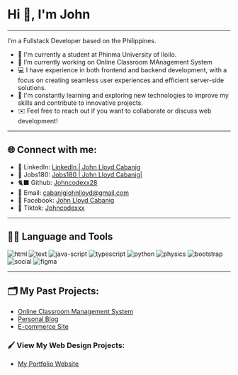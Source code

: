 # Hi 👋, I'm John 
___________________________________________________

I'm a Fullstack Developer based on the Philippines. 

* 🏫 I'm currently a student at Phinma University of Iloilo.
* 🔭 I’m currently working on Online Classroom MAnagement System
* 💻 I have experience in both frontend and backend development, with a focus on creating seamless user experiences and efficient server-side solutions.
* 🌱 I'm constantly learning and exploring new technologies to improve my skills and contribute to innovative projects.
* ✉️ Feel free to reach out if you want to collaborate or discuss web development!
___________________________________________________

## 🌐 Connect with me:
* 💼 LinkedIn: [LinkedIn | John Lloyd Cabanig ](https://www.linkedin.com/in/john-lloyd-cabanig28/)
* 🏢 Jobs180: [Jobs180 |  John Lloyd Cabanig|](https://johnlloydcabanig28.jobs180.com/)
* 🐈‍⬛ Github: [Johncodexx28](https://github.com/Johncodexx28)
* 📧 Email: [cabanigjohnlloyd@gmail.com](cabanigjohnlloyd@gmail.com)
* 👤 Facebook: [John Lloyd Cabanig](https://www.facebook.com/johnlloyd.cabanig.94)
* 🎵 Tiktok: [Johncodexxx](https://www.tiktok.com) 
___________________________________________________

## 🧑‍💻  Language and Tools

![html](https://github.com/user-attachments/assets/5eaee3d8-1ac1-4477-bc40-6ec1a653e7d4)
![text](https://github.com/user-attachments/assets/85b7dd7c-a13a-4d2e-b8f3-75f2428a820d)
![java-script](https://github.com/user-attachments/assets/026874f6-cca2-458d-a4df-84194aa0deb3)
![typescript](https://github.com/user-attachments/assets/7bd34935-541e-406c-9410-2f14792419f6)
![python](https://github.com/user-attachments/assets/5ba851b9-154d-42a1-b44a-7f1952eba05f)
![physics](https://github.com/user-attachments/assets/7ef3b9af-2d95-40a2-8197-7a7f1eba5925)
![bootstrap](https://github.com/user-attachments/assets/4e9640b1-8d70-48a7-abc3-61a4c9a1e47c)
![social](https://github.com/user-attachments/assets/aea16f4b-884a-446f-a597-2a61d8653b08)
![figma](https://github.com/user-attachments/assets/f5d08164-4592-41c9-9fbf-872a9335cfd7)
___________________________________________________

## 🗂️ My Past Projects:

* [Online Classroom Management System](https://link-to-your-classroom-system.com) 
* [Personal Blog](https://link-to-your-blog.com)
* [E-commerce Site](https://link-to-your-ecommerce-site.com) 

### 🖌️ View My Web Design Projects:
* [My Portfolio Website](https://link-to-your-portfolio.com)



